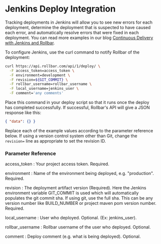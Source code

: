 # Jenkins Deploy Integration

Tracking deployments in Jenkins will allow you to see new errors for each deployment, determine the deployment that is suspected to have caused each error, and automatically resolve errors that were fixed in each deployment. You can read more examples in our blog [Continuous Delivery with Jenkins and Rollbar](/blog/continuous-delivery-with-jenkins/).

To configure Jenkins, use the curl command to notify Rollbar of the deployment:

```bash
curl https://api.rollbar.com/api/1/deploy/ \
  -F access_token=access_token \
  -F environment=development \
  -F revision=${GIT_COMMIT} \
  -F rollbar_username=rollbar_username \
  -F local_username=jenkins_user \
  -F comment='any comments'
```

Place this command in your deploy script so that it runs once the deploy has completed successfully. If successful, Rollbar's API will give a JSON response like this:

```json
{ "data": {} }
```

Replace each of the example values according to the parameter reference below. If using a version control system other than Git, change the `revision=` line as appropriate to set the revision ID.

### Parameter Reference

access\_token
:   Your project access token. Required.

environment
:   Name of the environment being deployed, e.g. "production". Required.

revision
:   The deployment artifact version (Required). Here the Jenkins environment variable GIT_COMMIT is used which will automatically populates the git commit sha. If using git, use the full sha. This can be any version number like BUILD_NUMBER or project maven pom version number. Required.

local\_username
:   User who deployed. Optional. (Ex: jenkins_user).

rollbar\_username
:   Rollbar username of the user who deployed. Optional.

comment
:   Deploy comment (e.g. what is being deployed). Optional.
